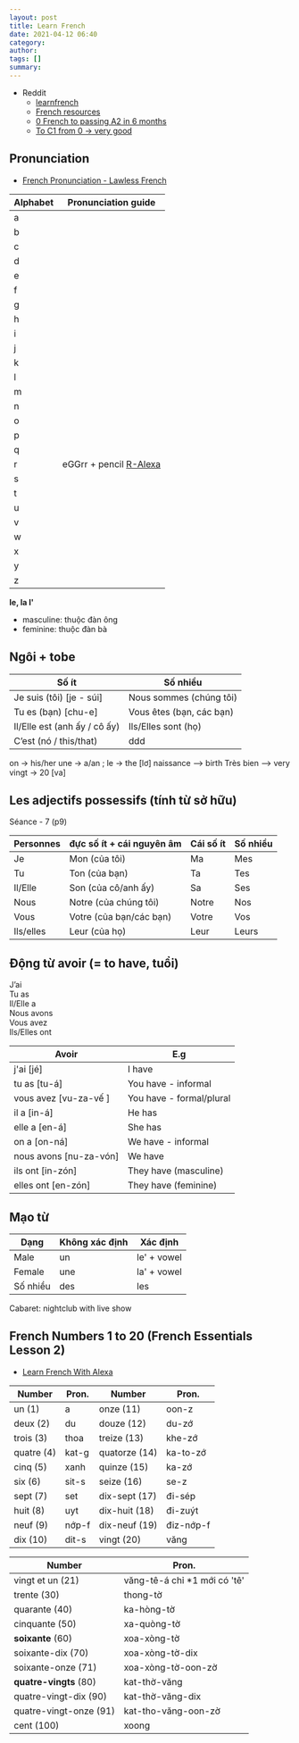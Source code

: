 ```yaml
---
layout: post
title: Learn French
date: 2021-04-12 06:40
category: 
author: 
tags: []
summary: 
---
```


- Reddit
  - [learnfrench](https://www.reddit.com/r/learnfrench/)
  - [French resources](https://www.reddit.com/r/French/wiki/resources)
  - [0 French to passing A2 in 6 months](https://www.reddit.com/kzbte6/)
  - [To C1 from 0 -> very good](https://www.reddit.com/iq2ib9/)

## Pronunciation

- [French Pronunciation - Lawless French](https://www.lawlessfrench.com/pronunciation/)


| Alphabet | Pronunciation guide                                         |
| -------- | ----------------------------------------------------------- |
| a        |                                                             |
| b        |                                                             |
| c        |                                                             |
| d        |                                                             |
| e        |                                                             |
| f        |                                                             |
| g        |                                                             |
| h        |                                                             |
| i        |                                                             |
| j        |                                                             |
| k        |                                                             |
| l        |                                                             |
| m        |                                                             |
| n        |                                                             |
| o        |                                                             |
| p        |                                                             |
| q        |                                                             |
| r        | eGGrr + pencil [R-Alexa](https://youtu.be/MrjMJ_PAlB8?t=62) |
| s        |                                                             |
| t        |                                                             |
| u        |                                                             |
| v        |                                                             |
| w        |                                                             |
| x        |                                                             |
| y        |                                                             |
| z        |                                                             |


**le, la l'**
- masculine: thuộc đàn ông
- feminine: thuộc đàn bà

## Ngôi + tobe 

| **Số ít**                    | **Số nhiều**             |
| ---------------------------- | ------------------------ |
| Je suis (tôi) [je - súi]     | Nous sommes (chúng tôi)  |
| Tu es (bạn) [chu-e]          | Vous êtes (bạn, các bạn) |
| Il/Elle est (anh ấy / cô ấy) | Ils/Elles sont (họ)      |
| C’est (nó / this/that)       | ddd                      |

on → his/her
une → a/an ; le → the [lơ]
naissance --> birth
Très bien --> very 
vingt → 20 [va]


## Les adjectifs possessifs (tính từ sở  hữu)
Séance - 7 (p9)

| Personnes | đực số ít + **cái nguyên âm** | Cái số ít | Số nhiều |
| --------- | ----------------------------- | --------- | -------- |
| Je        | Mon (của tôi)                 | Ma        | Mes      |
| Tu        | Ton (của bạn)                 | Ta        | Tes      |
| Il/Elle   | Son (của cô/anh ấy)           | Sa        | Ses      |
| Nous      | Notre (của chúng tôi)         | Notre     | Nos      |
| Vous      | Votre (của bạn/các bạn)       | Votre     | Vos      |
| Ils/elles | Leur (của họ)                 | Leur      | Leurs    |

## Động từ avoir (= to have, tuổi)

J’ai  
Tu as  
Il/Elle a  
Nous avons  
Vous avez  
Ils/Elles ont  

| Avoir                  | E.g                      |
| ---------------------- | ------------------------ |
| j'ai [jé]              | I have                   |
| tu as [tu-á]           | You have - informal      |
| vous avez [vu-za-vế ]  | You have - formal/plural |
| il a [in-á]            | He has                   |
| elle a [en-á]          | She has                  |
| on a [on-ná]           | We have - informal       |
| nous avons [nu-za-vón] | We have                  |
| ils ont [in-zón]       | They have    (masculine) |
| elles ont [en-zón]     | They have    (feminine)  |


## Mạo từ

| **Dạng** | **Không xác định** | **Xác định** |
| -------- | ------------------ | ------------ |
| Male     | un                 | le' + vowel  |
| Female   | une                | la' + vowel  |
| Số nhiều | des                | les          |

Cabaret: nightclub with live show

## French Numbers 1 to 20 (French Essentials Lesson 2)
- [Learn French With Alexa](https://youtu.be/H2-REbL2OU0)

| Number     | Pron. | Number        | Pron.     |
| ---------- | ----- | ------------- | --------- |
| un (1)     | a     | onze (11)     | oon-z     |
| deux (2)   | du    | douze (12)    | du-zớ     |
| trois (3)  | thoa  | treize (13)   | khe-zớ    |
| quatre (4) | kat-g | quatorze (14) | ka-to-zớ  |
| cinq (5)   | xanh  | quinze (15)   | ka-zớ     |
| six (6)    | sit-s | seize (16)    | se-z      |
| sept (7)   | set   | dix-sept (17) | đi-sép    |
| huit (8)   | uyt   | dix-huit (18) | đi-zuýt   |
| neuf (9)   | nớp-f | dix-neuf (19) | điz-nớp-f |
| dix (10)   | dit-s | vingt (20)    | văng      |


| Number                 | Pron.                        |
| ---------------------- | ---------------------------- |
| vingt et un (21)       | văng-tê-á chỉ *1 mới có 'tê' |
| trente (30)            | thong-tờ                     |
| quarante (40)          | ka-hòng-tờ                   |
| cinquante (50)         | xa-quòng-tờ                  |
| **soixante** (60)      | xoa-xòng-tờ                  |
| soixante-dix (70)      | xoa-xòng-tờ-dix              |
| soixante-onze (71)     | xoa-xòng-tờ-oon-zờ           |
| **quatre-vingts** (80) | kat-thờ-văng                 |
| quatre-vingt-dix (90)  | kat-thờ-văng-dix             |
| quatre-vingt-onze (91) | kat-tho-văng-oon-zờ          |
| cent (100)             | xoong                        |

